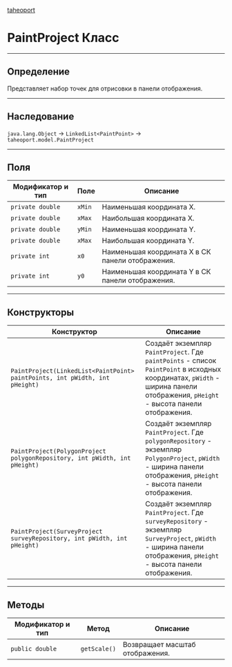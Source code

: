 
[taheoport](https://github.com/AndrewNizovkin/Taheoport/blob/main/README.md)

# PaintProject Класс

---

## Определение

Представляет набор точек для отрисовки в панели отображения. 

---

## Наследование

`java.lang.Object` -> `LinkedList<PaintPoint>` -> `taheoport.model.PaintProject`

---

## Поля

Модификатор и тип | Поле | Описание
--- | ---|---
`private double` | `xMin` | Наименьшая координата X.
`private double` | `xMax` | Наибольшая координата X.
`private double` | `yMin` | Наименьшая координата Y.
`private double` | `xMax` | Наибольшая координата Y.
`private int` | `x0` | Наименьшая координата X в СК панели отображения.
`private int` | `y0` | Наименьшая координата Y в СК панели отображения.

---

## Конструкторы

Конструктор | Описание
--- | ---
`PaintProject(LinkedList<PaintPoint> paintPoints, int pWidth, int pHeight)` | Создаёт экземпляр `PaintProject`. Где `paintPoints` - список `PaintPoint` в исходных координатах, `pWidth` - ширина панели отображения, `pHeight` - высота панели отображения.
`PaintProject(PolygonProject polygonRepository, int pWidth, int pHeight)` | Создаёт экземпляр `PaintProject`. Где `polygonRepository` - экземпляр `PolygonProject`, `pWidth` - ширина панели отображения, `pHeight` - высота панели отображения.
`PaintProject(SurveyProject surveyRepository, int pWidth, int pHeight)` | Создаёт экземпляр `PaintProject`. Где `surveyRepository` - экземпляр `SurveyProject`, `pWidth` - ширина панели отображения, `pHeight` - высота панели отображения.

---

## Методы

Модификатор и тип | Метод | Описание
--- | --- | ---
`public double` | `getScale()` | Возвращает масштаб отображения.

